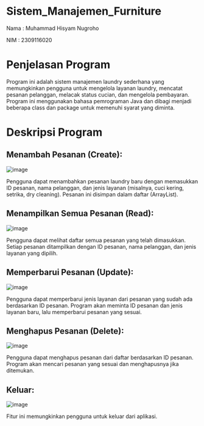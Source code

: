 # Sistem_Manajemen_Furniture

Nama : Muhammad Hisyam Nugroho

NIM  : 2309116020

# Penjelasan Program 

Program ini adalah sistem manajemen laundry sederhana yang memungkinkan pengguna untuk mengelola layanan laundry, mencatat pesanan pelanggan, melacak status cucian, dan mengelola pembayaran. Program ini menggunakan bahasa pemrograman Java dan dibagi menjadi beberapa class dan package untuk memenuhi syarat yang diminta.

# Deskripsi Program
## Menambah Pesanan (Create):
![image](https://github.com/user-attachments/assets/9aff39f7-d5a7-48c8-9a3c-ab9250642f96)


Pengguna dapat menambahkan pesanan laundry baru dengan memasukkan ID pesanan, nama pelanggan, dan jenis layanan (misalnya, cuci kering, setrika, dry cleaning). Pesanan ini disimpan dalam daftar (ArrayList).

## Menampilkan Semua Pesanan (Read):
![image](https://github.com/user-attachments/assets/65acb9f4-850d-4d0d-8a59-ea9f8ade9988)

Pengguna dapat melihat daftar semua pesanan yang telah dimasukkan. Setiap pesanan ditampilkan dengan ID pesanan, nama pelanggan, dan jenis layanan yang dipilih.

## Memperbarui Pesanan (Update):
![image](https://github.com/user-attachments/assets/f2451e30-447e-41ac-8212-12a9ec61526a)

Pengguna dapat memperbarui jenis layanan dari pesanan yang sudah ada berdasarkan ID pesanan. Program akan meminta ID pesanan dan jenis layanan baru, lalu memperbarui pesanan yang sesuai.

## Menghapus Pesanan (Delete):
![image](https://github.com/user-attachments/assets/682f2a1f-bd03-4d95-a643-490c616761ef)

Pengguna dapat menghapus pesanan dari daftar berdasarkan ID pesanan. Program akan mencari pesanan yang sesuai dan menghapusnya jika ditemukan.

## Keluar:
![image](https://github.com/user-attachments/assets/529cbb9c-5ce4-4674-b988-6bfa99aa1d78)

Fitur ini memungkinkan pengguna untuk keluar dari aplikasi.

